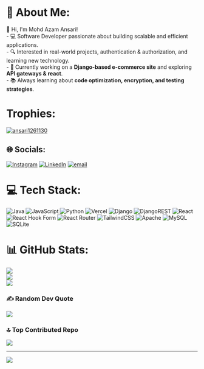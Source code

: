 # 💫 About Me:
👋 Hi, I'm Mohd Azam Ansari!<br>- 💻 Software Developer passionate about building scalable and efficient applications.  <br>- 🔍 Interested in real-world projects, authentication & authorization, and learning new technology.  <br>- 🎯 Currently working on a **Django-based e-commerce site** and exploring **API gateways & react**.  <br>- 📚 Always learning about **code optimization, encryption, and testing strategies**. 

# Trophies:
<p align="left"> <a href="https://github.com/ryo-ma/github-profile-trophy"><img src="https://github-profile-trophy.vercel.app/?username=ansari1261130" alt="ansari1261130" /></a> </p>

## 🌐 Socials:
[![Instagram](https://img.shields.io/badge/Instagram-%23E4405F.svg?logo=Instagram&logoColor=white)](https://instagram.com/https://www.instagram.com/ansariazam010/?hl=en) [![LinkedIn](https://img.shields.io/badge/LinkedIn-%230077B5.svg?logo=linkedin&logoColor=white)](https://linkedin.com/in/https://www.linkedin.com/in/mohd-azam-ansari-206599248/) [![email](https://img.shields.io/badge/Email-D14836?logo=gmail&logoColor=white)](mailto:azamansari20may2004@gmail.com) 

# 💻 Tech Stack:
![Java](https://img.shields.io/badge/java-%23ED8B00.svg?style=for-the-badge&logo=openjdk&logoColor=white) ![JavaScript](https://img.shields.io/badge/javascript-%23323330.svg?style=for-the-badge&logo=javascript&logoColor=%23F7DF1E) ![Python](https://img.shields.io/badge/python-3670A0?style=for-the-badge&logo=python&logoColor=ffdd54) ![Vercel](https://img.shields.io/badge/vercel-%23000000.svg?style=for-the-badge&logo=vercel&logoColor=white) ![Django](https://img.shields.io/badge/django-%23092E20.svg?style=for-the-badge&logo=django&logoColor=white) ![DjangoREST](https://img.shields.io/badge/DJANGO-REST-ff1709?style=for-the-badge&logo=django&logoColor=white&color=ff1709&labelColor=gray) ![React](https://img.shields.io/badge/react-%2320232a.svg?style=for-the-badge&logo=react&logoColor=%2361DAFB) ![React Hook Form](https://img.shields.io/badge/React%20Hook%20Form-%23EC5990.svg?style=for-the-badge&logo=reacthookform&logoColor=white) ![React Router](https://img.shields.io/badge/React_Router-CA4245?style=for-the-badge&logo=react-router&logoColor=white) ![TailwindCSS](https://img.shields.io/badge/tailwindcss-%2338B2AC.svg?style=for-the-badge&logo=tailwind-css&logoColor=white) ![Apache](https://img.shields.io/badge/apache-%23D42029.svg?style=for-the-badge&logo=apache&logoColor=white) ![MySQL](https://img.shields.io/badge/mysql-4479A1.svg?style=for-the-badge&logo=mysql&logoColor=white) ![SQLite](https://img.shields.io/badge/sqlite-%2307405e.svg?style=for-the-badge&logo=sqlite&logoColor=white)
# 📊 GitHub Stats:
![](https://github-readme-stats.vercel.app/api?username=ansari1261130&theme=dark&hide_border=false&include_all_commits=false&count_private=false)<br/>
![](https://github-readme-streak-stats.herokuapp.com/?user=ansari1261130&theme=dark&hide_border=false)<br/>
![](https://github-readme-stats.vercel.app/api/top-langs/?username=ansari1261130&theme=dark&hide_border=false&include_all_commits=false&count_private=false&layout=compact)

### ✍️ Random Dev Quote
![](https://quotes-github-readme.vercel.app/api?type=horizontal&theme=radical)

### 🔝 Top Contributed Repo
![](https://github-contributor-stats.vercel.app/api?username=ansari1261130&limit=5&theme=dark&combine_all_yearly_contributions=true)

---
[![](https://visitcount.itsvg.in/api?id=ansari1261130&icon=2&color=0)](https://visitcount.itsvg.in)

<!-- Proudly created with GPRM ( https://gprm.itsvg.in ) -->

